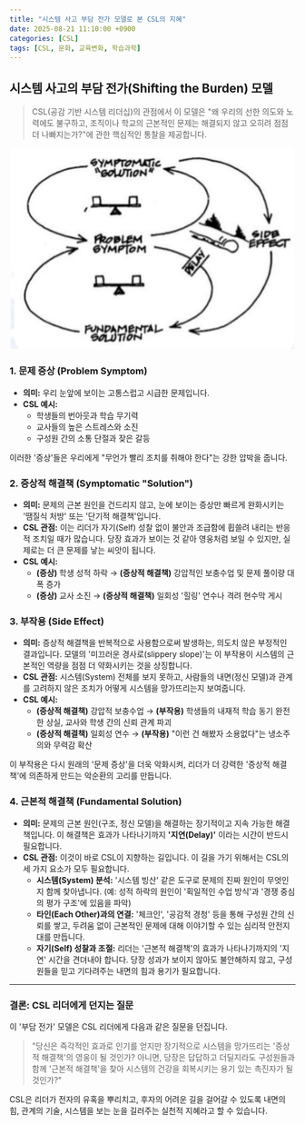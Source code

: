 ```yaml
---
title: "시스템 사고 부담 전가 모델로 본 CSL의 지혜"
date: 2025-08-21 11:10:00 +0900
categories: [CSL]
tags: [CSL, 문화, 교육변화, 학습과학]
---
```


## 시스템 사고의 부담 전가(Shifting the Burden) 모델

> CSL(공감 기반 시스템 리더십)의 관점에서 이 모델은 "왜 우리의 선한 의도와 노력에도 불구하고, 조직이나 학교의 근본적인 문제는 해결되지 않고 오히려 점점 더 나빠지는가?"에 관한 핵심적인 통찰을 제공합니다.

<p align="center">
  <img src="/assets/Burden.png" alt="관계" width="500">
</p>

### 1. 문제 증상 (Problem Symptom)

* **의미:** 우리 눈앞에 보이는 고통스럽고 시급한 문제입니다.
* **CSL 예시:**
    * 학생들의 번아웃과 학습 무기력
    * 교사들의 높은 스트레스와 소진
    * 구성원 간의 소통 단절과 잦은 갈등
    
이러한 '증상'들은 우리에게 "무언가 빨리 조치를 취해야 한다"는 강한 압박을 줍니다.

### 2. 증상적 해결책 (Symptomatic "Solution")

* **의미:** 문제의 근본 원인을 건드리지 않고, 눈에 보이는 증상만 빠르게 완화시키는 '땜질식 처방' 또는 '단기적 해결책'입니다.
* **CSL 관점:** 이는 리더가 자기(Self) 성찰 없이 불안과 조급함에 휩쓸려 내리는 반응적 조치일 때가 많습니다. 당장 효과가 보이는 것 같아 영웅처럼 보일 수 있지만, 실제로는 더 큰 문제를 낳는 씨앗이 됩니다.
* **CSL 예시:**
    * **(증상)** 학생 성적 하락 → **(증상적 해결책)** 강압적인 보충수업 및 문제 풀이량 대폭 증가
    * **(증상)** 교사 소진 → **(증상적 해결책)** 일회성 '힐링' 연수나 격려 현수막 게시

### 3. 부작용 (Side Effect)

* **의미:** 증상적 해결책을 반복적으로 사용함으로써 발생하는, 의도치 않은 부정적인 결과입니다. 모델의 '미끄러운 경사로(slippery slope)'는 이 부작용이 시스템의 근본적인 역량을 점점 더 약화시키는 것을 상징합니다.
* **CSL 관점:** 시스템(System) 전체를 보지 못하고, 사람들의 내면(정신 모델)과 관계를 고려하지 않은 조치가 어떻게 시스템을 망가뜨리는지 보여줍니다.
* **CSL 예시:**
    * **(증상적 해결책)** 강압적 보충수업 → **(부작용)** 학생들의 내재적 학습 동기 완전한 상실, 교사와 학생 간의 신뢰 관계 파괴
    * **(증상적 해결책)** 일회성 연수 → **(부작용)** "이런 건 해봤자 소용없다"는 냉소주의와 무력감 확산

이 부작용은 다시 원래의 '문제 증상'을 더욱 악화시켜, 리더가 더 강력한 '증상적 해결책'에 의존하게 만드는 악순환의 고리를 만듭니다.

### 4. 근본적 해결책 (Fundamental Solution)

* **의미:** 문제의 근본 원인(구조, 정신 모델)을 해결하는 장기적이고 지속 가능한 해결책입니다. 이 해결책은 효과가 나타나기까지 **'지연(Delay)'** 이라는 시간이 반드시 필요합니다.
* **CSL 관점:** 이것이 바로 CSL이 지향하는 길입니다. 이 길을 가기 위해서는 CSL의 세 가지 요소가 모두 필요합니다.
    * **시스템(System) 분석:** '시스템 빙산' 같은 도구로 문제의 진짜 원인이 무엇인지 함께 찾아냅니다. (예: 성적 하락의 원인이 '획일적인 수업 방식'과 '경쟁 중심의 평가 구조'에 있음을 파악)
    * **타인(Each Other)과의 연결:** '체크인', '공감적 경청' 등을 통해 구성원 간의 신뢰를 쌓고, 두려움 없이 근본적인 문제에 대해 이야기할 수 있는 심리적 안전지대를 만듭니다.
    * **자기(Self) 성찰과 조절:** 리더는 '근본적 해결책'의 효과가 나타나기까지의 '지연' 시간을 견뎌내야 합니다. 당장 성과가 보이지 않아도 불안해하지 않고, 구성원들을 믿고 기다려주는 내면의 힘과 용기가 필요합니다.

---

### 결론: CSL 리더에게 던지는 질문

이 '부담 전가' 모델은 CSL 리더에게 다음과 같은 질문을 던집니다.

> "당신은 즉각적인 효과로 인기를 얻지만 장기적으로 시스템을 망가뜨리는 '증상적 해결책'의 영웅이 될 것인가? 아니면, 당장은 답답하고 더딜지라도 구성원들과 함께 '근본적 해결책'을 찾아 시스템의 건강을 회복시키는 용기 있는 촉진자가 될 것인가?"

CSL은 리더가 전자의 유혹을 뿌리치고, 후자의 어려운 길을 걸어갈 수 있도록 내면의 힘, 관계의 기술, 시스템을 보는 눈을 길러주는 실천적 지혜라고 할 수 있습니다.
